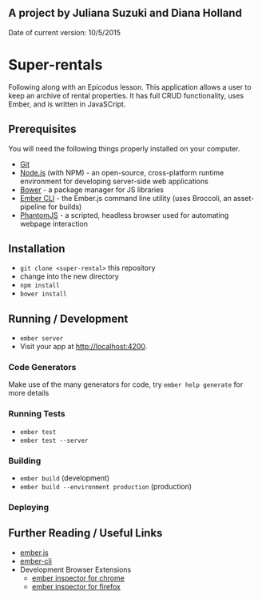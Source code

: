## A project by **Juliana Suzuki and Diana Holland**
Date of current version: 10/5/2015

# Super-rentals

Following along with an Epicodus lesson. This application allows a user to keep an archive of rental properties. It has full CRUD functionality, uses Ember, and is written in JavaSCript.

## Prerequisites

You will need the following things properly installed on your computer.

* [Git](http://git-scm.com/)
* [Node.js](http://nodejs.org/) (with NPM) - an open-source, cross-platform runtime environment for developing server-side web applications
* [Bower](http://bower.io/) - a package manager for JS libraries
* [Ember CLI](http://www.ember-cli.com/) - the Ember.js command line utility (uses Broccoli, an asset-pipeline for builds)
* [PhantomJS](http://phantomjs.org/) - a scripted, headless browser used for automating webpage interaction

## Installation

* `git clone <super-rental>` this repository
* change into the new directory
* `npm install`
* `bower install`

## Running / Development

* `ember server`
* Visit your app at [http://localhost:4200](http://localhost:4200).

### Code Generators

Make use of the many generators for code, try `ember help generate` for more details

### Running Tests

* `ember test`
* `ember test --server`

### Building

* `ember build` (development)
* `ember build --environment production` (production)

### Deploying


## Further Reading / Useful Links

* [ember.js](http://emberjs.com/)
* [ember-cli](http://www.ember-cli.com/)
* Development Browser Extensions
  * [ember inspector for chrome](https://chrome.google.com/webstore/detail/ember-inspector/bmdblncegkenkacieihfhpjfppoconhi)
  * [ember inspector for firefox](https://addons.mozilla.org/en-US/firefox/addon/ember-inspector/)
